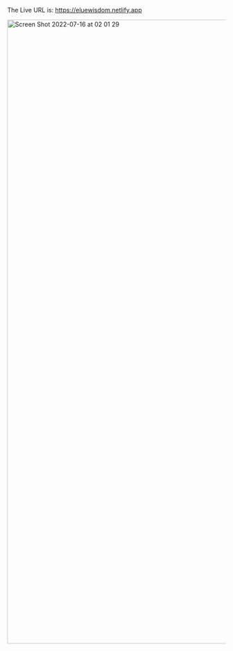 The Live URL is: https://eluewisdom.netlify.app

<img width="1440" alt="Screen Shot 2022-07-16 at 02 01 29" src="https://user-images.githubusercontent.com/79481288/179328320-5c1b726e-ce4a-4f27-8991-208c81bbdd49.png">
